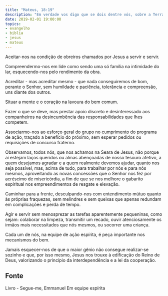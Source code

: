 ```yaml
---
title: "Mateus, 18:19"
description: "Em verdade vos digo que se dois dentre vós, sobre a Terra, concordarem a respeito de qualquer coisa que porventura pedirem, ser-lhes-á concedida por meu Pai que está nos Céus. - Jesus"
date: 2019-02-01 19:00:00
topics: 
- evangelho
- biblia
- jesus
- mateus
---
```


Aceitar-nos na condição de obreiros chamados por Jesus a servir e servir.

Compreendermo-nos em lide como sendo uma só família na
intimidade do lar, esquecendo-nos pelo rendimento da obra.

Acreditar - mas acreditar mesmo - que nada conseguiremos de
bom, perante o Senhor, sem humildade e paciência, tolerância e
compreensão, uns diante dos outros.

Situar a mente e o coração na lavoura do bem comum.

Fazer o que se deve, mas prestar apoio discreto e desinteressado aos
companheiros na desincumbência das responsabilidades que lhes competem.

Associarmo-nos ao esforço geral do grupo no cumprimento do programa de ação,
traçado a benefício do próximo, sem esperar pedidos ou requisições de concurso
fraterno.

Observamos, todos nós, que nos achamos na Seara de Jesus, não porque aí estejam
laços queridos ou almas abençoadas de nosso tesouro afetivo, a quem desejamos
agradar e a quem realmente devemos ajudar, quanto nos seja possível, mas, acima
de tudo, para trabalhar por nós e para nós mesmos, aproveitando as novas
concessões que o Senhor nos fez por acréscimo de misericórdia, a fim de que se
nos melhore o gabarito espiritual nos empreendimentos de resgate e elevação.

Caminhar para a frente, desculpando-nos com entendimento mútuo quanto às
próprias fraquezas, sem melindres e sem queixas que apenas redundam em
complicações e perda de tempo.

Agir e servir sem menosprezar as tarefas aparentemente pequeninas, como sejam:
colaborar na limpeza, transmitir um recado, ouvir atenciosamente os irmãos mais
necessitados que nós mesmos, ou socorrer uma criança.

Cada um de nós, na equipe de ação espírita, é peça importante nos mecanismos do
bem.

Jamais esquecer-nos de que o maior gênio não consegue realizar-se sozinho e que,
por isso mesmo, Jesus nos trouxe à edificação do Reino de Deus, valorizando o
princípio da interdependência e a lei da cooperação.


## Fonte
Livro - Segue-me, Emmanuel
Em equipe espírita
